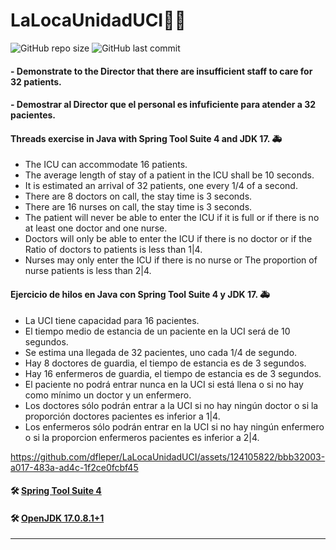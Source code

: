 # LaLocaUnidadUCI🧵🏥

![GitHub repo size](https://img.shields.io/github/repo-size/dfleper/LaLocaUnidadUCI?logo=github)
![GitHub last commit](https://img.shields.io/github/last-commit/dfleper/LaLocaUnidadUCI?color=blue&label=last-commit&logo=github&logoColor=white)

####  - Demonstrate to the Director that there are insufficient staff to care for 32 patients.
####  - Demostrar al Director que el personal es infuficiente para atender a 32 pacientes.

#### Threads exercise in Java with Spring Tool Suite 4 and JDK 17. 🚑
- The ICU can accommodate 16 patients.
- The average length of stay of a patient in the ICU shall be 10 seconds.
- It is estimated an arrival of 32 patients, one every 1/4 of a second.
- There are 8 doctors on call, the stay time is 3 seconds.
- There are 16 nurses on call, the stay time is 3 seconds.
- The patient will never be able to enter the ICU if it is full
  or if there is no at least one doctor and one nurse.
- Doctors will only be able to enter the ICU if there is no doctor or
  if the Ratio of doctors to patients is less than 1|4.
- Nurses may only enter the ICU if there is no nurse or The proportion
  of nurse patients is less than 2|4.

#### Ejercicio de hilos en Java con Spring Tool Suite 4 y JDK 17. 🚑
- La UCI tiene capacidad para 16 pacientes.
- El tiempo medio de estancia de un paciente en la UCI será de 10 segundos.
- Se estima una llegada de 32 pacientes, uno cada 1/4 de segundo.
- Hay 8 doctores de guardia, el tiempo de estancia es de 3 segundos.
- Hay 16 enfermeros de guardia, el tiempo de estancia es de 3 segundos.
- El paciente no podrá entrar nunca en la UCI si está llena o si no hay 
  como mínimo un doctor y un enfermero.
- Los doctores sólo podrán entrar a la UCI si no hay ningún doctor o si la
  proporción doctores pacientes es inferior a 1|4.
- Los enfermeros sólo podrán entrar en la UCI si no hay ningún enfermero o si
  la proporcion enfermeros pacientes es inferior a 2|4.

https://github.com/dfleper/LaLocaUnidadUCI/assets/124105822/bbb32003-a017-483a-ad4c-1f2ce0fcbf45

#### 🛠 [Spring Tool Suite 4](https://spring.io/tools)
#### 🛠 [OpenJDK 17.0.8.1+1](https://developer.ibm.com/languages/java/semeru-runtimes/downloads/) 
-----
